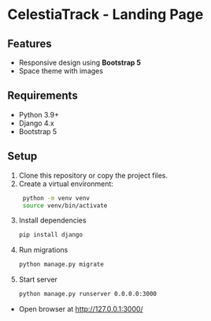 # CelestiaTrack - Landing Page

## Features
- Responsive design using **Bootstrap 5**
- Space theme with images

## Requirements
- Python 3.9+
- Django 4.x
- Bootstrap 5

## Setup
1. Clone this repository or copy the project files.
2. Create a virtual environment:
   ```bash
    python -m venv venv
    source venv/bin/activate 

2. Install dependencies
   ```bash
   pip install django

3. Run migrations
   ```bash
   python manage.py migrate

5. Start server
   ```bash
   python manage.py runserver 0.0.0.0:3000
- Open browser at http://127.0.0.1:3000/
